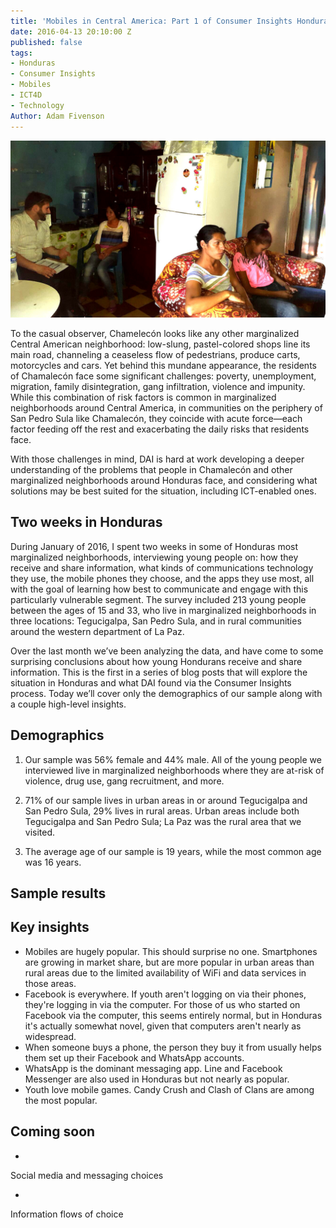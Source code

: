 ```yaml
---
title: 'Mobiles in Central America: Part 1 of Consumer Insights Honduras'
date: 2016-04-13 20:10:00 Z
published: false
tags:
- Honduras
- Consumer Insights
- Mobiles
- ICT4D
- Technology
Author: Adam Fivenson
---
```


![Revised3.jpg](/uploads/Revised3.jpg)

To the casual observer, Chamelecón looks like any other marginalized Central American neighborhood: low-slung, pastel-colored shops line its main road, channeling a ceaseless flow of pedestrians, produce carts, motorcycles and cars. Yet behind this mundane appearance, the residents of Chamalecón face some significant challenges: poverty, unemployment, migration, family disintegration, gang infiltration, violence and impunity. While this combination of risk factors is common in marginalized neighborhoods around Central America, in communities on the periphery of San Pedro Sula like Chamalecón, they coincide with acute force—each factor feeding off the rest and exacerbating the daily risks that residents face.

With those challenges in mind, DAI is hard at work developing a deeper understanding of the problems that people in Chamalecón and other marginalized neighborhoods around Honduras face, and considering what solutions may be best suited for the situation, including ICT-enabled ones.

<!--more-->

## Two weeks in Honduras

During January of 2016, I spent two weeks in some of Honduras most marginalized neighborhoods, interviewing young people on: how they receive and share information, what kinds of communications technology they use, the mobile phones they choose, and the apps they use most, all with the goal of learning how best to communicate and engage with this particularly vulnerable segment. The survey included 213 young people between the ages of 15 and 33, who live in marginalized neighborhoods in three locations: Tegucigalpa, San Pedro Sula, and in rural communities around the western department of La Paz.

Over the last month we’ve been analyzing the data, and have come to some surprising conclusions about how young Hondurans receive and share information. This is the first in a series of blog posts that will explore the situation in Honduras and what DAI found via the Consumer Insights process. Today we’ll cover only the demographics of our sample along with a couple high-level insights.

## Demographics

1. Our  sample was 56% female and 44% male. All of the young people we interviewed live in marginalized neighborhoods where they are at-risk of violence, drug use, gang recruitment, and more. 

2. 71% of our sample lives in urban areas in or around Tegucigalpa and San Pedro Sula, 29% lives in rural areas. Urban areas include both Tegucigalpa and San Pedro Sula; La Paz was the rural area that we visited.

3. The average age of our sample is 19 years, while the most common age was 16 years.

## Sample results

<p><script id="infogram_0_0Xpj5K8DTyOYPBKI" title="Honduras Mobile Use" src="//e.infogr.am/js/embed.js?zp6" type="text/javascript"></script></p>

## Key insights

* Mobiles are hugely popular. This should surprise no one. 
Smartphones are growing in market share, but are more popular in urban areas than rural areas due to the limited availability of WiFi and data services in those areas.
* Facebook is everywhere. If youth aren't logging on via their phones, they're logging in via the computer. For those of us who started on Facebook via the computer, this seems entirely normal, but in Honduras it's actually somewhat novel, given that computers aren't nearly as widespread. 
* When someone buys a phone, the person they buy it from usually helps them set up their Facebook and WhatsApp accounts. 
* WhatsApp is the dominant messaging app. Line and Facebook Messenger are also used in Honduras but not nearly as popular. 
* Youth love mobile games. Candy Crush and Clash of Clans are among the most popular. 


## Coming soon

* 
Social media and messaging choices

* 
Information flows of choice